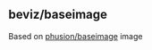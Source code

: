 beviz/baseimage
---------------

Based on [phusion/baseimage](https://github.com/phusion/baseimage-docker) image
